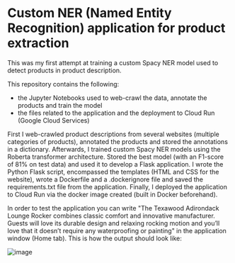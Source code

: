 # Custom NER (Named Entity Recognition) application for product extraction

This was my first attempt at training a custom Spacy NER model used to detect products in product description. 

This repository contains the following:

* the Jupyter Notebooks used to web-crawl the data, annotate the products and train the model
* the files related to the application and the deployment to Cloud Run (Google Cloud Services)

First I web-crawled product descriptions 
from several websites (multiple categories of products), annotated the products and stored the annotations in a dictionary. Afterwards, 
I trained custom Spacy NER models using the Roberta transformer architecture. Stored the best model (with an F1-score of 81% on test data) 
and used it to develop a Flask application. I wrote the Python Flask script, encompassed the templates (HTML and CSS for the website), 
wrote a Dockerfile and a .dockerignore file and saved the requirements.txt file from the application. Finally, I deployed the application 
to Cloud Run via the docker image created (built in Docker beforehand). 

In order to test the application you can write "The Texawood Adirondack Lounge Rocker combines classic comfort and innovative manufacturer. 
Guests will love its durable design and relaxing rocking motion and you’ll love that it doesn’t require any waterproofing or painting" 
in the application window (Home tab). This is how the output should look like:

![image](https://github.com/VladimirOlteanu/Custom-NER-for-product-extraction/assets/62969646/ebf0da16-819e-402f-b003-d30f2cae3095)




